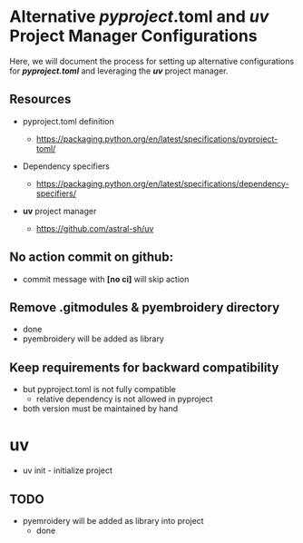 

# Alternative *pyproject*.toml and *uv* Project Manager Configurations

Here, we will document the process for setting up alternative configurations for ***pyproject.toml*** and leveraging the ***uv*** project manager.

## Resources
* pyproject.toml definition
    * https://packaging.python.org/en/latest/specifications/pyproject-toml/
* Dependency specifiers
    * https://packaging.python.org/en/latest/specifications/dependency-specifiers/

* **uv** project manager
    * https://github.com/astral-sh/uv

## No action commit on github:
* commit message with **[no ci]** will skip action

## Remove .gitmodules & pyembroidery directory
* done
* pyembroidery will be added as library

## Keep requirements for backward compatibility
* but pyproject.toml is not fully compatible
    * relative dependency is not allowed in pyproject
* both version must be maintained by hand

# uv
* uv init - initialize project


## TODO
* pyemroidery will be added as library into project
  * done

